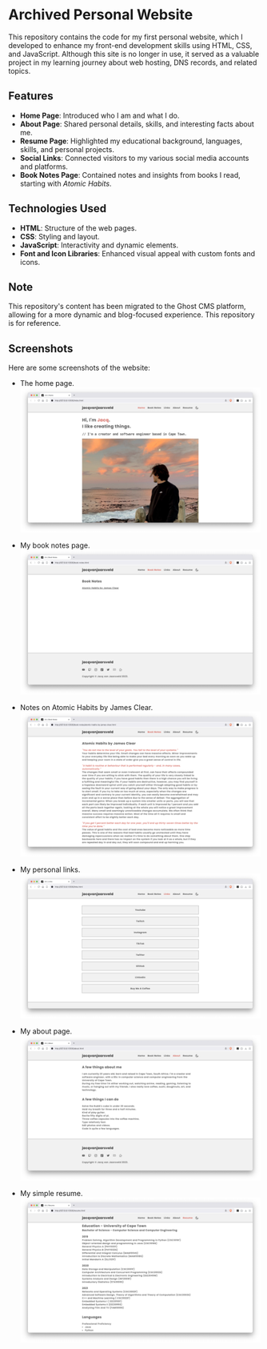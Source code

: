 # Archived Personal Website

This repository contains the code for my first personal website, which I developed to enhance my front-end development skills using HTML, CSS, and JavaScript. Although this site is no longer in use, it served as a valuable project in my learning journey about web hosting, DNS records, and related topics.

## Features

- **Home Page**: Introduced who I am and what I do.
- **About Page**: Shared personal details, skills, and interesting facts about me.
- **Resume Page**: Highlighted my educational background, languages, skills, and personal projects.
- **Social Links**: Connected visitors to my various social media accounts and platforms.
- **Book Notes Page**: Contained notes and insights from books I read, starting with *Atomic Habits*.

## Technologies Used

- **HTML**: Structure of the web pages.
- **CSS**: Styling and layout.
- **JavaScript**: Interactivity and dynamic elements.
- **Font and Icon Libraries**: Enhanced visual appeal with custom fonts and icons.

## Note

This repository's content has been migrated to the Ghost CMS platform, allowing for a more dynamic and blog-focused experience. This repository is for reference.

## Screenshots

Here are some screenshots of the website:

- The home page.
![home-page](screenshots/1-home-page.png)

- My book notes page.
![book-notes](screenshots/2-book-notes.png)

- Notes on Atomic Habits by James Clear.
![atomic-habits](screenshots/2-atomic-habits.png)

- My personal links.
![personal-links](screenshots/3-personal-links.png)

- My about page.
![about-me](screenshots/4-about-me.png)

- My simple resume.
![resume-page](screenshots/5-resume-page.png)
